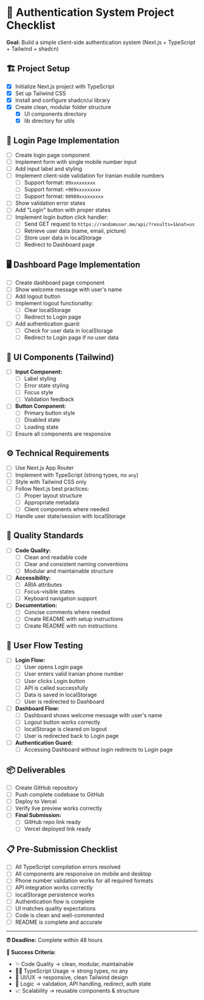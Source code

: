 # 🧾 Authentication System Project Checklist

**Goal:** Build a simple client-side authentication system (Next.js + TypeScript + Tailwind + shadcn)

## 🏗️ Project Setup

- [x] Initialize Next.js project with TypeScript
- [x] Set up Tailwind CSS
- [x] Install and configure shadcn/ui library
- [x] Create clean, modular folder structure
  - [x] UI components directory
  - [x] lib directory for utils

## 🔑 Login Page Implementation

- [ ] Create login page component
- [ ] Implement form with single mobile number input
- [ ] Add input label and styling
- [ ] Implement client-side validation for Iranian mobile numbers
  - [ ] Support format: `09xxxxxxxxx`
  - [ ] Support format: `+989xxxxxxxxx`
  - [ ] Support format: `00989xxxxxxxxx`
- [ ] Show validation error states
- [ ] Add "Login" button with proper states
- [ ] Implement login button click handler:
  - [ ] Send GET request to `https://randomuser.me/api/?results=1&nat=us`
  - [ ] Retrieve user data (name, email, picture)
  - [ ] Store user data in localStorage
  - [ ] Redirect to Dashboard page

## 🖥️ Dashboard Page Implementation

- [ ] Create dashboard page component
- [ ] Show welcome message with user's name
- [ ] Add logout button
- [ ] Implement logout functionality:
  - [ ] Clear localStorage
  - [ ] Redirect to Login page
- [ ] Add authentication guard:
  - [ ] Check for user data in localStorage
  - [ ] Redirect to Login page if no user data

## 🎨 UI Components (Tailwind)

- [ ] **Input Component:**
  - [ ] Label styling
  - [ ] Error state styling
  - [ ] Focus style
  - [ ] Validation feedback
- [ ] **Button Component:**
  - [ ] Primary button style
  - [ ] Disabled state
  - [ ] Loading state
- [ ] Ensure all components are responsive

## ⚙️ Technical Requirements

- [ ] Use Next.js App Router
- [ ] Implement with TypeScript (strong types, no `any`)
- [ ] Style with Tailwind CSS only
- [ ] Follow Next.js best practices:
  - [ ] Proper layout structure
  - [ ] Appropriate metadata
  - [ ] Client components where needed
- [ ] Handle user state/session with localStorage

## 🌟 Quality Standards

- [ ] **Code Quality:**
  - [ ] Clean and readable code
  - [ ] Clear and consistent naming conventions
  - [ ] Modular and maintainable structure
- [ ] **Accessibility:**
  - [ ] ARIA attributes
  - [ ] Focus-visible states
  - [ ] Keyboard navigation support
- [ ] **Documentation:**
  - [ ] Concise comments where needed
  - [ ] Create README with setup instructions
  - [ ] Create README with run instructions

## 🔄 User Flow Testing

- [ ] **Login Flow:**
  - [ ] User opens Login page
  - [ ] User enters valid Iranian phone number
  - [ ] User clicks Login button
  - [ ] API is called successfully
  - [ ] Data is saved in localStorage
  - [ ] User is redirected to Dashboard
- [ ] **Dashboard Flow:**
  - [ ] Dashboard shows welcome message with user's name
  - [ ] Logout button works correctly
  - [ ] localStorage is cleared on logout
  - [ ] User is redirected back to Login page
- [ ] **Authentication Guard:**
  - [ ] Accessing Dashboard without login redirects to Login page

## 📦 Deliverables

- [ ] Create GitHub repository
- [ ] Push complete codebase to GitHub
- [ ] Deploy to Vercel
- [ ] Verify live preview works correctly
- [ ] **Final Submission:**
  - [ ] GitHub repo link ready
  - [ ] Vercel deployed link ready

## 📋 Pre-Submission Checklist

- [ ] All TypeScript compilation errors resolved
- [ ] All components are responsive on mobile and desktop
- [ ] Phone number validation works for all required formats
- [ ] API integration works correctly
- [ ] localStorage persistence works
- [ ] Authentication flow is complete
- [ ] UI matches quality expectations
- [ ] Code is clean and well-commented
- [ ] README is complete and accurate

---

**⏰ Deadline:** Complete within 48 hours

**🎯 Success Criteria:**

- ✨ Code Quality → clean, modular, maintainable
- 🧑‍💻 TypeScript Usage → strong types, no any
- 🎨 UI/UX → responsive, clean Tailwind design
- 🔧 Logic → validation, API handling, redirect, auth state
- 📈 Scalability → reusable components & structure
